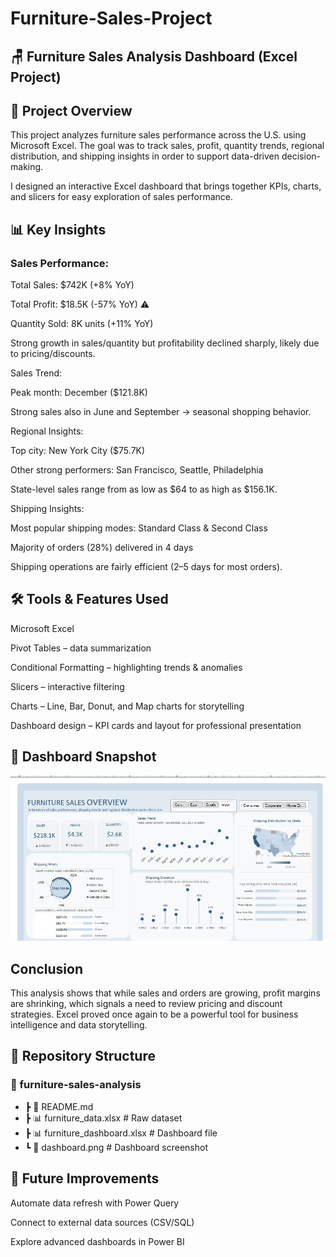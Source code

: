 # Furniture-Sales-Project
## 🪑 Furniture Sales Analysis Dashboard (Excel Project)
## 📌 Project Overview

This project analyzes furniture sales performance across the U.S. using Microsoft Excel.
The goal was to track sales, profit, quantity trends, regional distribution, and shipping insights in order to support data-driven decision-making.

I designed an interactive Excel dashboard that brings together KPIs, charts, and slicers for easy exploration of sales performance.

## 📊 Key Insights

### Sales Performance:

Total Sales: $742K (+8% YoY)

Total Profit: $18.5K (-57% YoY) ⚠️

Quantity Sold: 8K units (+11% YoY)

Strong growth in sales/quantity but profitability declined sharply, likely due to pricing/discounts.

Sales Trend:

Peak month: December ($121.8K)

Strong sales also in June and September → seasonal shopping behavior.

Regional Insights:

Top city: New York City ($75.7K)

Other strong performers: San Francisco, Seattle, Philadelphia

State-level sales range from as low as $64 to as high as $156.1K.

Shipping Insights:

Most popular shipping modes: Standard Class & Second Class

Majority of orders (28%) delivered in 4 days

Shipping operations are fairly efficient (2–5 days for most orders).

## 🛠 Tools & Features Used

Microsoft Excel

Pivot Tables – data summarization

Conditional Formatting – highlighting trends & anomalies

Slicers – interactive filtering

Charts – Line, Bar, Donut, and Map charts for storytelling

Dashboard design – KPI cards and layout for professional presentation

## 📸 Dashboard Snapshot


![Furniture Sales Dashboard](https://github.com/OgaPrecious/Furniture-Project/blob/main/furniture.png)

##  Conclusion

This analysis shows that while sales and orders are growing, profit margins are shrinking, which signals a need to review pricing and discount strategies.
Excel proved once again to be a powerful tool for business intelligence and data storytelling.

## 📂 Repository Structure
### 📁 furniture-sales-analysis
 * ┣ 📄 README.md
 * ┣ 📊 furniture_data.xlsx      # Raw dataset
 * ┣ 📊 furniture_dashboard.xlsx # Dashboard file
 * ┗ 📸 dashboard.png            # Dashboard screenshot

## 🚀 Future Improvements

Automate data refresh with Power Query

Connect to external data sources (CSV/SQL)

Explore advanced dashboards in Power BI
